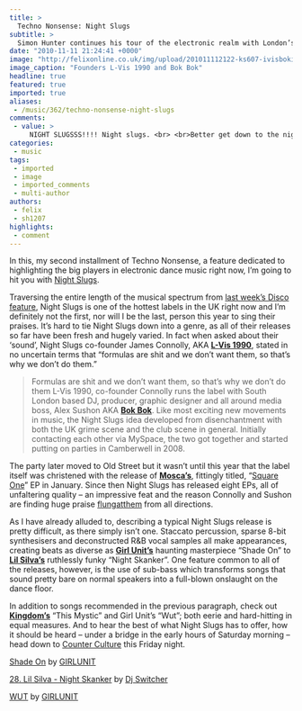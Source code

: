 ```yaml
---
title: >
  Techno Nonsense: Night Slugs
subtitle: >
  Simon Hunter continues his tour of the electronic realm with London’s Night Slugs
date: "2010-11-11 21:24:41 +0000"
image: "http://felixonline.co.uk/img/upload/201011112122-ks607-ivisboki.jpg"
image_caption: "Founders L-Vis 1990 and Bok Bok"
headline: true
featured: true
imported: true
aliases:
 - /music/362/techno-nonsense-night-slugs
comments:
 - value: >
     NIGHT SLUGSSS!!!! Night slugs. <br> <br>Better get down to the night slugs party tonight then!!!,Let's get steaming!
categories:
 - music
tags:
 - imported
 - image
 - imported_comments
 - multi-author
authors:
 - felix
 - sh1207
highlights:
 - comment
---
```


In this, my second installment of Techno Nonsense, a feature dedicated to highlighting the big players in electronic dance music right now, I’m going to hit you with [Night Slugs](http://nightslugs.net/).

Traversing the entire length of the musical spectrum from [last week’s Disco feature](http://felixonline.co.uk/music/267/techno-nonsense/), Night Slugs is one of the hottest labels in the UK right now and I’m definitely not the first, nor will I be the last, person this year to sing their praises. It’s hard to tie Night Slugs down into a genre, as all of their releases so far have been fresh and hugely varied. In fact when asked about their ‘sound’, Night Slugs co-founder James Connolly, AKA __[L-Vis 1990](http://www.myspace.com/lvis1990)__, stated in no uncertain terms that “formulas are shit and we don’t want them, so that’s why we don’t do them.”
> Formulas are shit and we don’t want them, so that’s why we don’t do them
> L-Vis 1990, co-founder
Connolly runs the label with South London based DJ, producer, graphic designer and all around media boss, Alex Sushon AKA [__Bok Bok__](http://www.myspace.com/djbokbok). Like most exciting new movements in music, the Night Slugs idea developed from disenchantment with both the UK grime scene and the club scene in general. Initially contacting each other via MySpace, the two got together and started putting on parties in Camberwell in 2008.

The party later moved to Old Street but it wasn’t until this year that the label itself was christened with the release of __[Mosca’s](http://www.myspace.com/deejaymosca)__, fittingly titled, “[Square One](http://boomkat.com/downloads/249845-mosca-bok-bok-roska-square-one-ep)” EP in January. Since then Night Slugs has released eight EPs, all of unfaltering quality – an impressive feat and the reason Connolly and Sushon are finding huge praise [flung](http://www.guardian.co.uk/music/2011/mar/05/night-slugs-dance-music)[at](http://www.residentadvisor.net/feature.aspx?1254)[them](http://pitchfork.com/reviews/albums/14927-night-slugs-allstars-volume-1/) from all directions.

As I have already alluded to, describing a typical Night Slugs release is pretty difficult, as there simply isn’t one. Staccato percussion, sparse 8-bit synthesisers and deconstructed R&B vocal samples all make appearances, creating beats as diverse as [__Girl Unit’s__](http://www.myspace.com/girl_unit) haunting masterpiece “Shade On” to __[Lil Silva’s](http://www.myspace.com/djlilsilva)__ ruthlessly funky “Night Skanker”. One feature common to all of the releases, however, is the use of sub-bass which transforms songs that sound pretty bare on normal speakers into a full-blown onslaught on the dance floor.

In addition to songs recommended in the previous paragraph, check out __[Kingdom’s](http://www.myspace.com/kkingdomm)__ “This Mystic” and Girl Unit’s “Wut”; both eerie and hard-hitting in equal measures. And to hear the best of what Night Slugs has to offer, how it should be heard – under a bridge in the early hours of Saturday morning – head down to [Counter Culture](http://countercultureproject.com/) this Friday night.

[Shade On](http://soundcloud.com/girlunit/shade-on) by [GIRLUNIT](http://soundcloud.com/girlunit)

[28. Lil Silva - Night Skanker](http://soundcloud.com/dj-switcher/28-lil-silva-night-skanker) by [Dj Switcher](http://soundcloud.com/dj-switcher)

[WUT](http://soundcloud.com/girlunit/wut) by [GIRLUNIT](http://soundcloud.com/girlunit)
